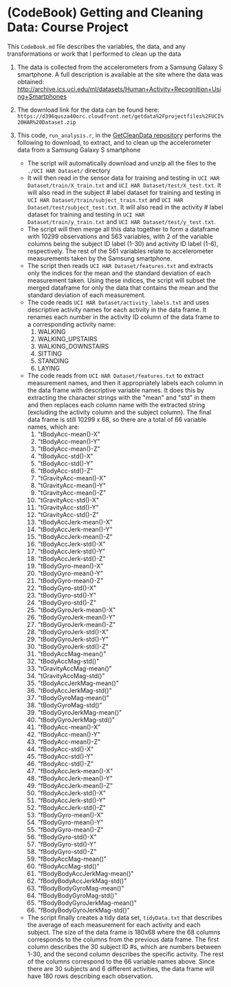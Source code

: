 # (CodeBook) Getting and Cleaning Data: Course Project

This `CodeBook.md` file describes the variables, the data, and any transformations or work that I performed to clean up the data

1. The data is collected from the accelerometers from a Samsung Galaxy S smartphone. A full description is available at the site where the data was obtained:
http://archive.ics.uci.edu/ml/datasets/Human+Activity+Recognition+Using+Smartphones

2. The download link for the data can be found here:
`https://d396qusza40orc.cloudfront.net/getdata%2Fprojectfiles%2FUCI%20HAR%20Dataset.zip`

3. This code, `run_analysis.r`, in the [GetCleanData repository](https://github.com/ayfu/GetCleanData) performs the following to download, to extract, and to clean up the accelerometer data from a Samsung Galaxy S smartphone
	- The script will automatically download and unzip all the files to the `./UCI HAR Dataset/` directory
	- It will then read in the sensor data for training and testing in `UCI HAR Dataset/train/X_train.txt` and `UCI HAR Dataset/test/X_test.txt`. It will also read in the subject # label dataset for training and testing in `UCI HAR Dataset/train/subject_train.txt` and `UCI HAR Dataset/test/subject_test.txt`. It will also read in the activity # label dataset for training and testing in `UCI HAR Dataset/train/y_train.txt` and `UCI HAR Dataset/test/y_test.txt`.
	- The script will then merge all this data together to form a dataframe with 10299 observations and 563 variables, with 2 of the variable columns being the subject ID label (1-30) and activity ID label (1-6), respectively. The rest of the 561 variables relate to accelerometer measurements taken by the Samsung smartphone.
	- The script then reads `UCI HAR Dataset/features.txt` and extracts only the indices for the mean and the standard deviation of each measurement taken. Using these indices, the script will subset the merged dataframe for only the data that contains the mean and the standard deviation of each measurement.
	- The code reads `UCI HAR Dataset/activity_labels.txt` and uses descriptive activity names for each activity in the data frame. It renames each number in the activity ID column of the data frame to a corresponding activity name:
		1. WALKING
		2. WALKING_UPSTAIRS
		3. WALKING_DOWNSTAIRS
		4. SITTING
		5. STANDING
		6. LAYING
	- The code reads from `UCI HAR Dataset/features.txt` to extract measurement names, and then it appropriately labels each column in the data frame with descriptive variable names. It does this by extracting the character strings with the "mean" and "std" in them and then replaces each column name with the extracted string (excluding the activity column and the subject column). The final data frame is still 10299 x 68, so there are a total of 66 variable names, which are:
		1. "tBodyAcc-mean()-X" 
		2. "tBodyAcc-mean()-Y"
		3. "tBodyAcc-mean()-Z"
		4. "tBodyAcc-std()-X"
		5. "tBodyAcc-std()-Y" 
		6. "tBodyAcc-std()-Z" 
		7. "tGravityAcc-mean()-X" 
		8. "tGravityAcc-mean()-Y" 
		9. "tGravityAcc-mean()-Z" 
		10. "tGravityAcc-std()-X" 
		11. "tGravityAcc-std()-Y" 
		12. "tGravityAcc-std()-Z" 
		13. "tBodyAccJerk-mean()-X" 
		14. "tBodyAccJerk-mean()-Y" 
		15. "tBodyAccJerk-mean()-Z" 
		16. "tBodyAccJerk-std()-X" 
		17. "tBodyAccJerk-std()-Y" 
		18. "tBodyAccJerk-std()-Z" 
		19. "tBodyGyro-mean()-X" 
		20. "tBodyGyro-mean()-Y" 
		21. "tBodyGyro-mean()-Z" 
		22. "tBodyGyro-std()-X" 
		23. "tBodyGyro-std()-Y" 
		24. "tBodyGyro-std()-Z" 
		25. "tBodyGyroJerk-mean()-X" 
		26. "tBodyGyroJerk-mean()-Y" 
		27. "tBodyGyroJerk-mean()-Z" 
		28. "tBodyGyroJerk-std()-X" 
		29. "tBodyGyroJerk-std()-Y" 
		30. "tBodyGyroJerk-std()-Z" 
		31. "tBodyAccMag-mean()" 
		32. "tBodyAccMag-std()" 
		33. "tGravityAccMag-mean()" 
		34. "tGravityAccMag-std()" 
		35. "tBodyAccJerkMag-mean()" 
		36. "tBodyAccJerkMag-std()" 
		37. "tBodyGyroMag-mean()" 
		38. "tBodyGyroMag-std()" 
		39. "tBodyGyroJerkMag-mean()" 
		40. "tBodyGyroJerkMag-std()" 
		41. "fBodyAcc-mean()-X" 
		42. "fBodyAcc-mean()-Y" 
		43. "fBodyAcc-mean()-Z" 
		44. "fBodyAcc-std()-X" 
		45. "fBodyAcc-std()-Y" 
		46. "fBodyAcc-std()-Z" 
		47. "fBodyAccJerk-mean()-X" 
		48. "fBodyAccJerk-mean()-Y" 
		49. "fBodyAccJerk-mean()-Z" 
		50. "fBodyAccJerk-std()-X" 
		51. "fBodyAccJerk-std()-Y" 
		52. "fBodyAccJerk-std()-Z" 
		53. "fBodyGyro-mean()-X" 
		54. "fBodyGyro-mean()-Y" 
		55. "fBodyGyro-mean()-Z" 
		56. "fBodyGyro-std()-X" 
		57. "fBodyGyro-std()-Y" 
		58. "fBodyGyro-std()-Z" 
		59. "fBodyAccMag-mean()" 
		60. "fBodyAccMag-std()" 
		61. "fBodyBodyAccJerkMag-mean()" 
		62. "fBodyBodyAccJerkMag-std()" 
		63. "fBodyBodyGyroMag-mean()" 
		64. "fBodyBodyGyroMag-std()" 
		65. "fBodyBodyGyroJerkMag-mean()" 
		66. "fBodyBodyGyroJerkMag-std()"
	- The script finally creates a tidy data set, `tidyData.txt` that describes the average of each measurement for each activity and each subject. The size of the data frame is 180x68 where the 68 columns corresponds to the columns from the previous data frame. The first column describes the 30 subject ID #s, which are numbers between 1-30, and the second column describes the specific activity. The rest of the columns correspond to the 66 variable names above. Since there are 30 subjects and 6 different activities, the data frame will have 180 rows describing each observation.